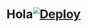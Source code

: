 # Hola[![Deploy](https://github.com/JhoannPV/actions-codigofacilito7/actions/workflows/deploy.yml/badge.svg)](https://github.com/JhoannPV/actions-codigofacilito7/actions/workflows/deploy.yml)
